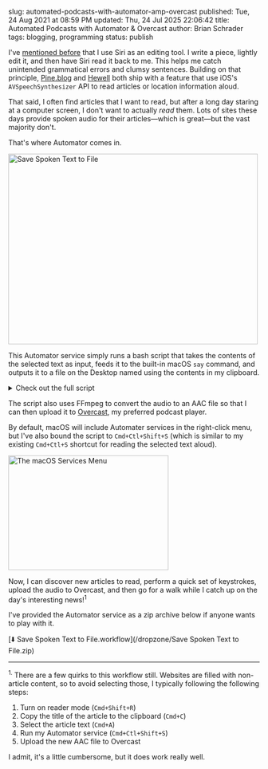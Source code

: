 slug: automated-podcasts-with-automator-amp-overcast
published: Tue, 24 Aug 2021 at 08:59 PM
updated: Thu, 24 Jul 2025 22:06:42 
title: Automated Podcasts with Automator &amp; Overcast
author: Brian Schrader
tags: blogging, programming
status: publish

I've [mentioned before][1] that I use Siri as an editing tool. I write a piece, lightly edit it, and then have Siri read it back to me. This helps me catch unintended grammatical errors and clumsy sentences. Building on that principle, [Pine.blog][2] and [Hewell][3] both ship with a feature that use iOS's `AVSpeechSynthesizer` API to read articles or location information aloud.

That said, I often find articles that I want to read, but after a long day staring at a computer screen, I don't want to actually *read* them. Lots of sites these days provide spoken audio for their articles&mdash;which is great&mdash;but the vast majority don't.

That's where Automator comes in.

<img
    alt="Save Spoken Text to File"
    src="/images/blog/automator-spoken-text.png"
    style="width:500px; height:381.5px;"
    class="image-center"
/>

This Automator service simply runs a bash script that takes the contents of the selected text as input, feeds it to the built-in macOS `say` command, and outputs it to a file on the Desktop named using the contents in my clipboard.

<details>
  <summary>Check out the full script</summary>
<pre><code>cd ~/Desktop;
# A hack to get stdin into say through Automator. For some
# reason simply saying -f didn't work for me.
while read line; do echo "$line" done < "${1:-/dev/stdin}" |
    say -o .spoken_text -f -

TITLE="$(pbpaste -Prefer txt)"
if [ -z "$TITLE" ]; then
	TITLE="Spoken Text"
fi
# Sanitize the article title. Writers love colons which macOS hates
TITLE="$(echo "$TITLE" | sed -e 's/[^A-Za-z0-9._-]/_/g')"

# Conver the audio and be quiet about it
/usr/local/bin/ffmpeg -i .spoken_text.aiff -loglevel -8 -y "$TITLE.aac"
rm .spoken_text.aiff</code></pre>
</details>

The script also uses FFmpeg to convert the audio to an AAC file so that I can then upload it to [Overcast][4], my preferred podcast player.

By default, macOS will include Automater services in the right-click menu, but I've also bound the script to `Cmd+Ctl+Shift+S` (which is similar to my existing `Cmd+Ctl+S` shortcut for reading the selected text aloud).

<img
    alt="The macOS Services Menu"
    src="/images/blog/services-menu-speak.png"
    style="width:321px; height:230px"
    class="image-center"
/>

Now, I can discover new articles to read, perform a quick set of keystrokes, upload the audio to Overcast, and then go for a walk while I catch up on the day's interesting news!<sup>1</sup>

I've provided the Automator service as a zip archive below if anyone wants to play with it.

[⬇️ Save Spoken Text to File.workflow](/dropzone/Save Spoken Text to File.zip)

<hr />
<div class="footnote">
    <p><sup>1.</sup>&nbsp;There are a few quirks to this workflow still. Websites are filled with non-article content, so to avoid selecting those, I typically following the following steps:
    </p>
    <ol>
        <li>Turn on reader mode (<code>Cmd+Shift+R</code>)</li>
        <li>Copy the title of the article to the clipboard (<code>Cmd+C</code>)</li>
        <li>Select the article text (<code>Cmd+A</code>)</li>
        <li>Run my Automator service (<code>Cmd+Ctl+Shift+S</code>)</li>
        <li>Upload the new AAC file to Overcast</li>
    </ol>
    <p>I admit, it's a little cumbersome, but it does work really well.</p>
</div>


[1]: /archive/siri-is-a-blogging-tool/
[2]: https://pine.blog
[3]: https://hewellapp.com
[4]: https://overcast.fm
